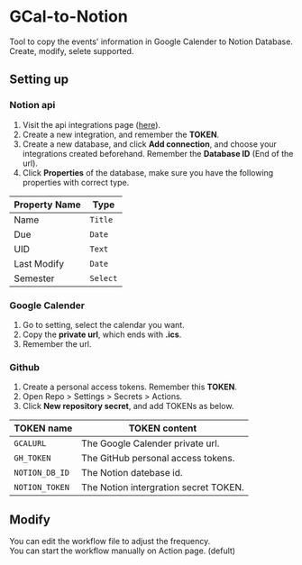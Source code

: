 # GCal-to-Notion
Tool to copy the events' information in Google Calender to Notion Database.  
Create, modify, selete supported.

## Setting up

### Notion api

1. Visit the api integrations page ([here](https://www.notion.so/my-integrations)).
2. Create a new integration, and remember the **TOKEN**.
3. Create a new database, and click **Add connection**, and choose your integrations created beforehand. Remember the **Database ID** (End of the url).
4. Click **Properties** of the database, make sure you have the following properties with correct type.  

|Property Name|Type|
|---|---|
|Name|`Title`|
|Due|`Date`|
|UID|`Text`|
|Last Modify|`Date`|
|Semester|`Select`|

### Google Calender

1.  Go to setting, select the calendar you want.
2.  Copy the **private url**, which ends with **.ics**.
3.  Remember the url.

### Github

1. Create a personal access tokens. Remember this **TOKEN**.
2. Open Repo > Settings > Secrets > Actions.
3. Click **New repository secret**, and add TOKENs as below.

|TOKEN name|TOKEN content|
|---|---|
|`GCALURL`|The Google Calender private url.|
|`GH_TOKEN`|The GitHub personal access tokens.|
|`NOTION_DB_ID`|The Notion datebase id.|
|`NOTION_TOKEN`|The Notion intergration secret TOKEN.|

## Modify
You can edit the workflow file to adjust the frequency.  
You can start the workflow manually on Action page. (defult)
